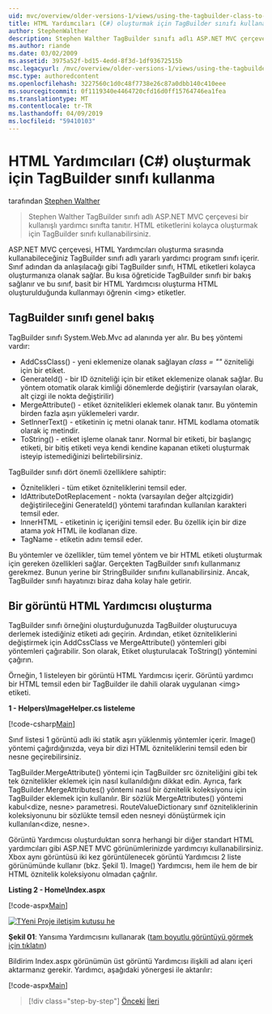 ```yaml
---
uid: mvc/overview/older-versions-1/views/using-the-tagbuilder-class-to-build-html-helpers-cs
title: HTML Yardımcıları (C#) oluşturmak için TagBuilder sınıfı kullanarak | Microsoft Docs
author: StephenWalther
description: Stephen Walther TagBuilder sınıfı adlı ASP.NET MVC çerçevesi bir kullanışlı yardımcı sınıfta tanıtır. İçin TagBuilder sınıfı bir kolayca kullanabileceğiniz...
ms.author: riande
ms.date: 03/02/2009
ms.assetid: 3975a52f-bd15-4edd-8f3d-1df93672515b
msc.legacyurl: /mvc/overview/older-versions-1/views/using-the-tagbuilder-class-to-build-html-helpers-cs
msc.type: authoredcontent
ms.openlocfilehash: 3227560c1d0c48f7738e26c87a0dbb140c410eee
ms.sourcegitcommit: 0f1119340e4464720cfd16d0ff15764746ea1fea
ms.translationtype: MT
ms.contentlocale: tr-TR
ms.lasthandoff: 04/09/2019
ms.locfileid: "59410103"
---
```

# <a name="using-the-tagbuilder-class-to-build-html-helpers-c"></a>HTML Yardımcıları (C#) oluşturmak için TagBuilder sınıfı kullanma

tarafından [Stephen Walther](https://github.com/StephenWalther)

> Stephen Walther TagBuilder sınıfı adlı ASP.NET MVC çerçevesi bir kullanışlı yardımcı sınıfta tanıtır. HTML etiketlerini kolayca oluşturmak için TagBuilder sınıfı kullanabilirsiniz.


ASP.NET MVC çerçevesi, HTML Yardımcıları oluşturma sırasında kullanabileceğiniz TagBuilder sınıfı adlı yararlı yardımcı program sınıfı içerir. Sınıf adından da anlaşılacağı gibi TagBuilder sınıfı, HTML etiketleri kolayca oluşturmanıza olanak sağlar. Bu kısa öğreticide TagBuilder sınıfı bir bakış sağlanır ve bu sınıf, basit bir HTML Yardımcısı oluşturma HTML oluşturulduğunda kullanmayı öğrenin &lt;img&gt; etiketler.

## <a name="overview-of-the-tagbuilder-class"></a>TagBuilder sınıfı genel bakış

TagBuilder sınıfı System.Web.Mvc ad alanında yer alır. Bu beş yöntemi vardır:

- AddCssClass() - yeni eklemenize olanak sağlayan *class = ""* özniteliği için bir etiket.
- GenerateId() - bir ID özniteliği için bir etiket eklemenize olanak sağlar. Bu yöntem otomatik olarak kimliği dönemlerde değiştirir (varsayılan olarak, alt çizgi ile nokta değiştirilir)
- MergeAttribute() - etiket öznitelikleri eklemek olanak tanır. Bu yöntemin birden fazla aşırı yüklemeleri vardır.
- SetInnerText() - etiketinin iç metni olanak tanır. HTML kodlama otomatik olarak iç metindir.
- ToString() - etiket işleme olanak tanır. Normal bir etiketi, bir başlangıç etiketi, bir bitiş etiketi veya kendi kendine kapanan etiketi oluşturmak isteyip istemediğinizi belirtebilirsiniz.
  

TagBuilder sınıfı dört önemli özelliklere sahiptir:

- Öznitelikleri - tüm etiket özniteliklerini temsil eder.
- IdAttributeDotReplacement - nokta (varsayılan değer altçizgidir) değiştirileceğini GenerateId() yöntemi tarafından kullanılan karakteri temsil eder.
- InnerHTML - etiketinin iç içeriğini temsil eder. Bu özellik için bir dize atama *yok* HTML ile kodlanan dize.
- TagName - etiketin adını temsil eder.

Bu yöntemler ve özellikler, tüm temel yöntem ve bir HTML etiketi oluşturmak için gereken özellikleri sağlar. Gerçekten TagBuilder sınıfı kullanmanız gerekmez. Bunun yerine bir StringBuilder sınıfını kullanabilirsiniz. Ancak, TagBuilder sınıfı hayatınızı biraz daha kolay hale getirir.

## <a name="creating-an-image-html-helper"></a>Bir görüntü HTML Yardımcısı oluşturma

TagBuilder sınıfı örneğini oluşturduğunuzda TagBuilder oluşturucuya derlemek istediğiniz etiketi adı geçirin. Ardından, etiket özniteliklerini değiştirmek için AddCssClass ve MergeAttribute() yöntemleri gibi yöntemleri çağırabilir. Son olarak, Etiket oluşturulacak ToString() yöntemini çağırın.

Örneğin, 1 listeleyen bir görüntü HTML Yardımcısı içerir. Görüntü yardımcı bir HTML temsil eden bir TagBuilder ile dahili olarak uygulanan &lt;img&gt; etiketi.

**1 - Helpers\ImageHelper.cs listeleme**

[!code-csharp[Main](using-the-tagbuilder-class-to-build-html-helpers-cs/samples/sample1.cs)]

Sınıf listesi 1 görüntü adlı iki statik aşırı yüklenmiş yöntemler içerir. Image() yöntemi çağırdığınızda, veya bir dizi HTML özniteliklerini temsil eden bir nesne geçirebilirsiniz.

TagBuilder.MergeAttribute() yöntemi için TagBuilder src özniteliğini gibi tek tek öznitelikler eklemek için nasıl kullanıldığını dikkat edin. Ayrıca, fark TagBuilder.MergeAttributes() yöntemi nasıl bir öznitelik koleksiyonu için TagBuilder eklemek için kullanılır. Bir sözlük MergeAttributes() yöntemi kabul&lt;dize, nesne&gt; parametresi. RouteValueDictionary sınıf özniteliklerinin koleksiyonunu bir sözlükte temsil eden nesneyi dönüştürmek için kullanılan&lt;dize, nesne&gt;.

Görüntü Yardımcısı oluşturduktan sonra herhangi bir diğer standart HTML yardımcıları gibi ASP.NET MVC görünümlerinizde yardımcıyı kullanabilirsiniz. Xbox aynı görüntüsü iki kez görüntülenecek görüntü Yardımcısı 2 liste görünümünde kullanır (bkz. Şekil 1). Image() Yardımcısı, hem ile hem de bir HTML öznitelik koleksiyonu olmadan çağrılır.

**Listing 2 - Home\Index.aspx**

[!code-aspx[Main](using-the-tagbuilder-class-to-build-html-helpers-cs/samples/sample2.aspx)]


[![TYeni Proje iletişim kutusu he](using-the-tagbuilder-class-to-build-html-helpers-cs/_static/image1.jpg)](using-the-tagbuilder-class-to-build-html-helpers-cs/_static/image1.png)

**Şekil 01**: Yansıma Yardımcısını kullanarak ([tam boyutlu görüntüyü görmek için tıklatın](using-the-tagbuilder-class-to-build-html-helpers-cs/_static/image2.png))


Bildirim Index.aspx görünümün üst görüntü Yardımcısı ilişkili ad alanı içeri aktarmanız gerekir. Yardımcı, aşağıdaki yönergesi ile aktarılır:

[!code-aspx[Main](using-the-tagbuilder-class-to-build-html-helpers-cs/samples/sample3.aspx)]

> [!div class="step-by-step"]
> [Önceki](creating-custom-html-helpers-cs.md)
> [İleri](creating-page-layouts-with-view-master-pages-cs.md)
